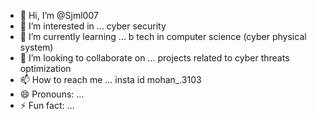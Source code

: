 - 👋 Hi, I’m @Sjml007
- 👀 I’m interested in ... cyber security
- 🌱 I’m currently learning ... b tech in computer science (cyber physical system)
- 💞️ I’m looking to collaborate on ... projects related to cyber threats optimization
- 📫 How to reach me ... insta id mohan_.3103
- 😄 Pronouns: ...
- ⚡ Fun fact: ...

<!---
Sjml007/Sjml007 is a ✨ special ✨ repository because its `README.md` (this file) appears on your GitHub profile.
You can click the Preview link to take a look at your changes.
--->

